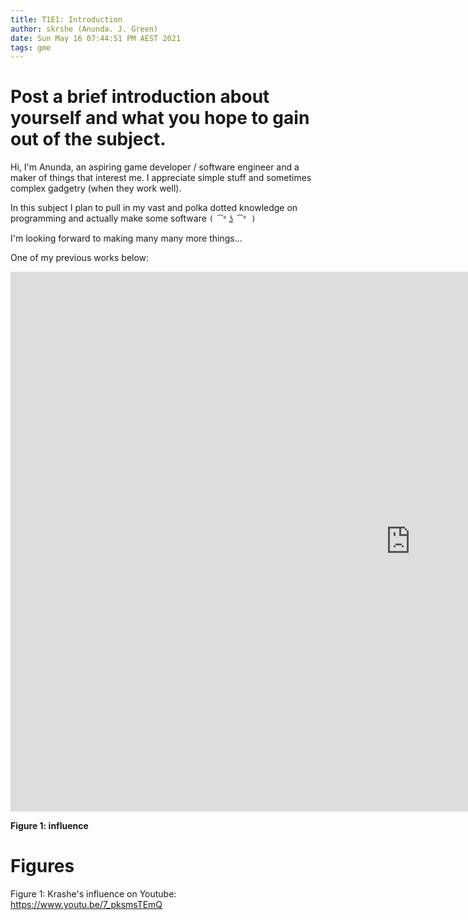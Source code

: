 ```yaml
---
title: T1E1: Introduction
author: skrshe (Anunda. J. Green)
date: Sun May 16 07:44:51 PM AEST 2021
tags: gme
---
```


# Post a brief introduction about yourself and what you hope to gain out of the subject.
Hi, I'm Anunda, an aspiring game developer / software engineer and a maker of
things that interest me. I appreciate simple stuff and sometimes complex
gadgetry (when they work well).

In this subject I plan to pull in my vast and polka dotted knowledge on
programming and actually make some software `( ͡° ͜ʖ ͡° )`

I'm looking forward to making many many more things...

One of my previous works below:

<iframe width="1280" height="864" src="https://www.youtube.com/embed/7_pksmsTEmQ" title="YouTube video player" frameborder="0" allow="accelerometer; autoplay; clipboard-write; encrypted-media; gyroscope; picture-in-picture" allowfullscreen></iframe>

**Figure 1: influence**

# Figures
Figure 1: Krashe's influence on Youtube: <https://www.youtu.be/7_pksmsTEmQ>

